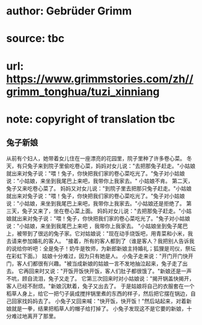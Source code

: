 # author: Gebrüder Grimm
# source: tbc
# url: https://www.grimmstories.com/zh//grimm_tonghua/tuzi_xinniang
# note: copyright of translation tbc

## 兔子新娘 

从前有个妇人，她带着女儿住在一座漂亮的花园里，院子里种了许多卷心菜。
冬天，有只兔子来到院子里偷吃卷心菜，妈妈对女儿说："去把那兔子赶走。"小姑娘就出来对兔子说："喂！兔子，你快把我们家的卷心菜吃光了。"兔子对小姑娘说："小姑娘，来坐到我尾巴上来吧，我带你上我家去。"
小姑娘不肯。
第二天，兔子又来吃卷心菜了。
妈妈又对女儿说："到院子里去把那只兔子赶走。"小姑娘就出来对兔子说："喂！兔子，你快把我们家的卷心菜吃光了。"兔子对小姑娘说："小姑娘，来坐到我尾巴上来吧，我带你上我家去。"小姑娘还是拒绝了。
第三天，兔子又来了，坐在卷心菜上面。
妈妈对女儿说："去把那兔子赶走。"小姑娘就出来对兔子说："喂！兔子，你快把我们家的卷心菜吃光了。"兔子对小姑娘说："小姑娘，来坐到我尾巴上来吧
，我带你上我家去。
"小姑娘坐到兔子尾巴上，被带到了很远的兔子家。它对姑娘说："现在动手烧饭吧，用青菜和小米，我去请来参加婚礼的客人。
"接着，所有的客人都到了（谁是客人？我把别人告诉我的说给你听吧：全是兔子！奶牛是牧师，为新郎新娘主持婚礼；狐狸是司仪，祭坛在彩虹下面。）
姑娘十分难过，因为只有她是人。
小兔子走来说："开门开门快开门，客人们都很有兴趣。"被当成新娘的姑娘一言不发地抽泣起来，兔子走了出去。
它再回来时又说："开饭开饭快开饭，客人们肚子都很饿了。"新娘还是一声不吭，顾自流泪，兔子又走了。
它第三次回来时对小姑娘说："揭开锅盖快揭开，客人已经不耐烦。"新娘沉默着，兔子又出去了。
于是姑娘将自己的衣服套在一个稻草人身上，给它一把勺子装成搅拌锅里煮的东西的样子，然后把它摆在锅边，自己回家找妈妈去了。
小兔子又回来喊："快开饭，快开饭！"然后站起来，对着新娘就是一拳，结果把稻草人的帽子给打掉了。
小兔子发现这不是它要的新娘，十分难过地离开了那里。
